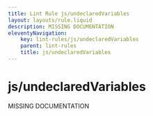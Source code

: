 ```yaml
---
title: Lint Rule js/undeclaredVariables
layout: layouts/rule.liquid
description: MISSING DOCUMENTATION
eleventyNavigation:
	key: lint-rules/js/undeclaredVariables
	parent: lint-rules
	title: js/undeclaredVariables
---
```


# js/undeclaredVariables

MISSING DOCUMENTATION
